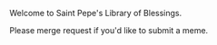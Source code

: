 Welcome to Saint Pepe's Library of Blessings.


Please merge request if you'd like to submit a meme.
